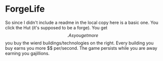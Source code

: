 # ForgeLife

So since I didn't include a readme in the local copy here is a basic one. 
You click the Hut (it's supposed to be a forge). You get $$. As you get more $$ you buy the wierd buildings/technologies on the right.
Every building you buy earns you more $$ per/second. The game persists while you are away earning you gajillions.
